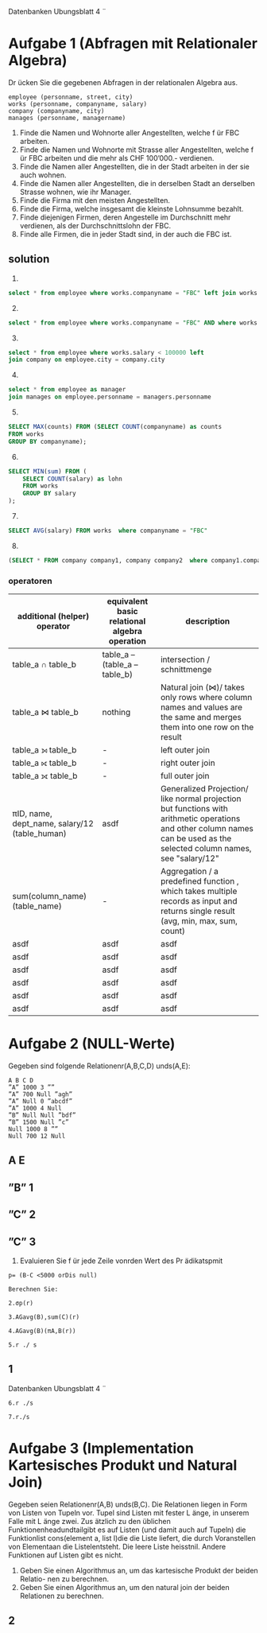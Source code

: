 Datenbanken
Ubungsblatt 4 ̈

# Aufgabe 1 (Abfragen mit Relationaler Algebra)

Dr ̈ucken Sie die gegebenen Abfragen in der relationalen Algebra aus.

```
employee (personname, street, city)
works (personname, companyname, salary)
company (companyname, city)
manages (personname, managername)
```

1. Finde die Namen und Wohnorte aller Angestellten, welche f ̈ur FBC arbeiten.
2. Finde die Namen und Wohnorte mit Strasse aller Angestellten, welche f ̈ur FBC
    arbeiten und die mehr als CHF 100’000.- verdienen.
3. Finde die Namen aller Angestellten, die in der Stadt arbeiten in der sie auch
    wohnen.
4. Finde die Namen aller Angestellten, die in derselben Stadt an derselben Strasse
    wohnen, wie ihr Manager.
5. Finde die Firma mit den meisten Angestellten.
6. Finde die Firma, welche insgesamt die kleinste Lohnsumme bezahlt.
7. Finde diejenigen Firmen, deren Angestelle im Durchschnitt mehr verdienen, als
    der Durchschnittslohn der FBC.
8. Finde alle Firmen, die in jeder Stadt sind, in der auch die FBC ist.

## solution 

1. 
```sql
select * from employee where works.companyname = "FBC" left join works on employee.personname = works.personname
```
2. 
```sql
select * from employee where works.companyname = "FBC" AND where works.salary < 100000 left join works on employee.personname = works.personname
```
3. 
```sql
select * from employee where works.salary < 100000 left 
join company on employee.city = company.city
```
4. 
```sql
select * from employee as manager 
join manages on employee.personname = managers.personname
```
5. 
```sql
SELECT MAX(counts) FROM (SELECT COUNT(companyname) as counts
FROM works
GROUP BY companyname); 
```
6. 
```sql
SELECT MIN(sum) FROM (
    SELECT COUNT(salary) as lohn
    FROM works
    GROUP BY salary
); 
```
7.  
```sql
SELECT AVG(salary) FROM works  where companyname = "FBC"
```
8.  
```sql
(SELECT * FROM company company1, company company2  where company1.companyname = "FBC" and company1.city = company2.city and company1.companyname IS NOT company2.companyname)
```
### operatoren 

|additional (helper) operator|equivalent basic relational algebra operation|description|
|---|---|---|
|table_a ∩ table_b|table_a – (table_a – table_b)|intersection / schnittmenge|
|table_a ⋈ table_b|nothing|Natural join (⋈)/ takes only rows where column names and values are the same and merges them into one row on the result|
|table_a  ⟕  table_b |-|left outer join|
|table_a  ⟖  table_b|-|right outer join|
|table_a  ⟗  table_b|-|full outer join|
|πID, name, dept_name, salary/12 (table_human) |asdf|Generalized Projection/ like normal projection but functions with arithmetic operations and other column names can be used as the selected column names, see "salary/12" |
|sum(column_name)(table_name)|-|Aggregation / a predefined function , which takes multiple records as input and returns single result (avg, min, max, sum, count)
|asdf|asdf|asdf|
|asdf|asdf|asdf|
|asdf|asdf|asdf|
|asdf|asdf|asdf|
|asdf|asdf|asdf|
|asdf|asdf|asdf|

# Aufgabe 2 (NULL-Werte)

Gegeben sind folgende Relationenr(A,B,C,D) unds(A,E):

```
A B C D
”A” 1000 3 ””
”A” 700 Null ”agh”
”A” Null 0 ”abcdf”
”A” 1000 4 Null
”B” Null Null ”bdf”
”B” 1500 Null ”c”
Null 1000 8 ””
Null 700 12 Null
```
## A E

## ”B” 1

## ”C” 2

## ”C” 3

1. Evaluieren Sie f ̈ur jede Zeile vonrden Wert des Pr ̈adikatspmit

```
p= (B·C <5000 orDis null)
```
```
Berechnen Sie:
```
```
2.σp(r)
```
```
3.AGavg(B),sum(C)(r)
```
```
4.AGavg(B)(πA,B(r))
```
```
5.r ./ s
```
## 1


Datenbanken
Ubungsblatt 4 ̈

```
6.r ./s
```
```
7.r./s
```
# Aufgabe 3 (Implementation Kartesisches Produkt und Natural Join)

Gegeben seien Relationenr(A,B) unds(B,C). Die Relationen liegen in Form von Listen
von Tupeln vor. Tupel sind Listen mit fester L ̈ange, in unserem Falle mit L ̈ange zwei.
Zus ̈atzlich zu den ̈ublichen Funktionenheadundtailgibt es auf Listen (und damit
auch auf Tupeln) die Funktionlist cons(element a, list l)die die Liste liefert,
die durch Voranstellen von Elementaan die Listelentsteht. Die leere Liste heisstnil.
Andere Funktionen auf Listen gibt es nicht.

1. Geben Sie einen Algorithmus an, um das kartesische Produkt der beiden Relatio-
    nen zu berechnen.
2. Geben Sie einen Algorithmus an, um den natural join der beiden Relationen zu
    berechnen.

## 2


